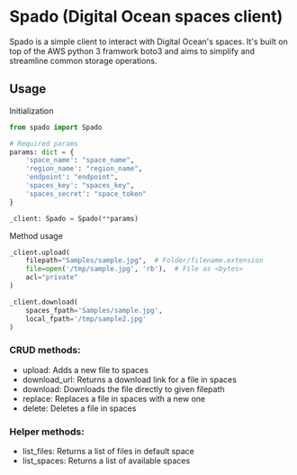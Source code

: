 # Spado (Digital Ocean spaces client)

Spado is a simple client to interact with Digital Ocean's spaces. It's built on top of the AWS python 3 framwork boto3 and aims to simplify and streamline common storage operations.


## Usage

Initialization
```py
from spado import Spado

# Required params
params: dict = {
    'space_name': "space_name",
    'region_name': "region_name",
    'endpoint': "endpoint",
    'spaces_key': "spaces_key",
    'spaces_secret': "space_token"
}

_client: Spado = Spado(**params)
```


Method usage
```py
_client.upload(
    filepath="Samples/sample.jpg",  # Folder/filename.extension
    file=open('/tmp/sample.jpg', 'rb'),  # File as <bytes>
    acl="private"
)

_client.download(
    spaces_fpath='Samples/sample.jpg',
    local_fpath='/tmp/sample2.jpg'
)
```

### CRUD methods:
- upload: Adds a new file to spaces
- download_url: Returns a download link for a file in spaces
- download: Downloads the file directly  to given filepath
- replace: Replaces a file in spaces with a new one
- delete: Deletes a file in spaces

### Helper methods:
- list_files: Returns a list of files in default space
- list_spaces: Returns a list of available spaces